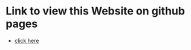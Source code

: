 # Link to view this Website on github pages
- [click here](https://arshad6261.github.io/Milestone/Project-2/hospital.html)
